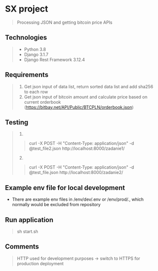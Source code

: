 # SX project
>Processing JSON and getting bitcoin price APIs

## Technologies
> * Python 3.8<br>
> * Django 3.1.7<br>
> * Django Rest Framework 3.12.4<br>

## Requirements
> 1. Get json input of data list, return sorted data list and add sha256 to each row
> 2. Get json input of bitcoin amount and calculate price based on current orderbook (https://bitbay.net/API/Public/BTCPLN/orderbook.json)

## Testing
>1. 
>>curl -X POST -H "Content-Type: application/json" -d @test_file2.json http://localhost:8000/zadanie1/
>2. 
>>curl -X POST -H "Content-Type: application/json" -d @test_file.json http://localhost:8000/zadanie2/

## Example env file for local development
* There are example env files in /env/dev/.env or /env/prod/., which normally would be excluded from repository
## Run application
> sh start.sh
## Comments
>HTTP used for development purposes -> switch to HTTPS for production deployment




